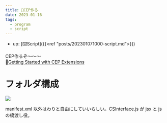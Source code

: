 ```yaml
---
title: 📝CEP作る
date: 2023-01-16
tags:
  - program
  - script
---
```


- up: [⌨️Script]({{<ref "posts/202301071000-script.md">}})

CEP作るぞ～～～  
📝[Getting Started with CEP Extensions](https://github.com/Adobe-CEP/Getting-Started-guides)  

# フォルダ構成
![](https://raw.githubusercontent.com/Adobe-CEP/Getting-Started-guides/master/.meta/readme-assets/extension-structure.png)  

manifest.xml 以外はわりと自由にしていいらしい。CSInterface.js が jsx と js の橋渡し役。  
